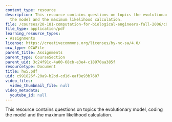 ```yaml
---
content_type: resource
description: This resource contains questions on topics the evolutionary model, coding
  the model and the maximum likelihood calculation.
file: /courses/20-181-computation-for-biological-engineers-fall-2006/c991826f20a9b2bdcd1deaf8e93b7607_hw5.pdf
file_type: application/pdf
learning_resource_types:
- Assignments
license: https://creativecommons.org/licenses/by-nc-sa/4.0/
ocw_type: OCWFile
parent_title: Assignments
parent_type: CourseSection
parent_uid: 3c24f91c-4a00-68cb-e3e4-c18970aa385f
resourcetype: Document
title: hw5.pdf
uid: c991826f-20a9-b2bd-cd1d-eaf8e93b7607
video_files:
  video_thumbnail_file: null
video_metadata:
  youtube_id: null
---
```

This resource contains questions on topics the evolutionary model, coding the model and the maximum likelihood calculation.